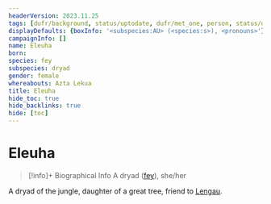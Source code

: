 ```yaml
---
headerVersion: 2023.11.25
tags: [dufr/background, status/uptodate, dufr/met_one, person, status/unknown]
displayDefaults: {boxInfo: '<subspecies:AU> (<species:s>), <pronouns>'}
campaignInfo: []
name: Eleuha
born:
species: fey
subspecies: dryad
gender: female
whereabouts: Azta Lekua
title: Eleuha
hide_toc: true
hide_backlinks: true
hide: [toc]
---
```

# Eleuha
>[!info]+ Biographical Info
> A dryad ([fey](<../../species/children-of-the-divine/fey/fey.md>)), she/her
>> 

A dryad of the jungle, daughter of a great tree, friend to [Lengau](<../other-nonhumans/lengau.md>). 